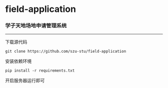 # field-application
### 学子天地场地申请管理系统
-----
下载源代码
```
git clone https://github.com/szu-stu/field-application
```

安装依赖环境
```
pip install -r requirements.txt
```

开启服务器运行即可
